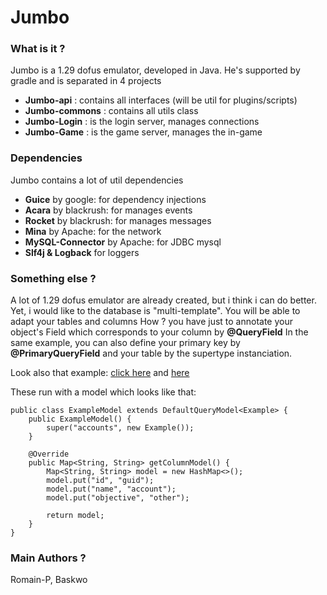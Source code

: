 Jumbo
==========

### What is it ?
Jumbo is a 1.29 dofus emulator, developed in Java.
He's supported by gradle and is separated in 4 projects

 * **Jumbo-api** : contains all interfaces (will be util for plugins/scripts)
 * **Jumbo-commons** : contains all utils class
 * **Jumbo-Login** : is the login server, manages connections
 * **Jumbo-Game** : is the game server, manages the in-game

### Dependencies

Jumbo contains a lot of util dependencies

 * **Guice** by google: for dependency injections
 * **Acara** by blackrush: for manages events
 * **Rocket** by blackrush: for manages messages
 * **Mina** by Apache: for the network
 * **MySQL-Connector** by Apache: for JDBC mysql
 * **Slf4j & Logback** for loggers

### Something else ?

A lot of 1.29 dofus emulator are already created, but i think i can do better.
Yet, i would like to the database is "multi-template". You will be able to adapt your tables and columns
How ? you have just to annotate your object's Field which corresponds to your column by **@QueryField**
In the same example, you can also define your primary key by **@PrimaryQueryField** and your table by the supertype instanciation.

Look also that example: [click here](https://github.com/Romain-P/Jumbo/blob/master/jumbo-login/src/main/java/org/jumbo/database/example/Example.java) and [here](https://github.com/Romain-P/Jumbo/blob/master/jumbo-login/src/main/java/org/jumbo/database/example/ExampleManager.java)

These run with a model which looks like that:

    public class ExampleModel extends DefaultQueryModel<Example> {
        public ExampleModel() {
            super("accounts", new Example());
        }

        @Override
        public Map<String, String> getColumnModel() {
            Map<String, String> model = new HashMap<>();
            model.put("id", "guid");
            model.put("name", "account");
            model.put("objective", "other");

            return model;
        }
    }

### Main Authors ?
Romain-P, Baskwo
